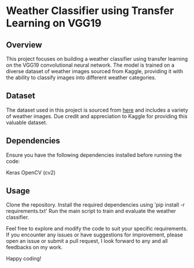 # Weather Classifier using Transfer Learning on VGG19
## Overview
This project focuses on building a weather classifier using transfer learning on the VGG19 convolutional neural network. The model is trained on a diverse dataset of weather images sourced from Kaggle, providing it with the ability to classify images into different weather categories.

## Dataset
The dataset used in this project is sourced from [here](https://www.kaggle.com/datasets/vijaygiitk/multiclass-weather-dataset) and includes a variety of weather images. Due credit and appreciation to Kaggle for providing this valuable dataset.

## Dependencies
Ensure you have the following dependencies installed before running the code:

Keras
OpenCV (cv2)

## Usage
Clone the repository.
Install the required dependencies using 'pip install -r requirements.txt'
Run the main script to train and evaluate the weather classifier.

Feel free to explore and modify the code to suit your specific requirements. If you encounter any issues or have suggestions for improvement, please open an issue or submit a pull request, I look forward to any and all feedbacks on my work.

Happy coding!
